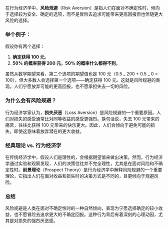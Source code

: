 在行为经济学中，**风险规避**（Risk Aversion）是指人们在面对不确定性时，倾向于选择较为安全、确定的选项，而不是冒险去追求可能带来更高回报但也伴随更大风险的选择。

### 举个例子：

假设你有两个选择：

1. **确定获得 100 元**。
2. **50% 的概率获得 200 元，50% 的概率什么都得不到**。

虽然从数学期望来看，第二个选项的期望值也是 100 元（0.5 _ 200 + 0.5 _ 0 = 100），但大多数人会选择第一个选项——确定获得 100 元。这就是风险规避的表现。人们宁愿放弃可能的更高回报，也不愿承担失去一切的风险。

### 为什么会有风险规避？

行为经济学家认为，**损失厌恶**（Loss Aversion）是风险规避的一个重要原因。人们对损失的感受通常比对同等收益的感受更强烈。换句话说，失去 100 元带来的痛苦，往往比获得 100 元带来的快乐更大。因此，人们会倾向于避免可能的损失，即使这意味着放弃潜在的更大收益。

### 经典理论 vs. 行为经济学

在传统经济学中，假设人们是理性的，会根据期望值来做出决策。然而，行为经济学通过实验和观察发现，人们的决策往往并不完全理性，尤其是在面对风险和不确定性时。**前景理论**（Prospect Theory）是行为经济学中解释风险规避的一个重要理论，它指出人们在面对收益和损失时的决策方式是不同的，且更倾向于规避风险。

### 总结

风险规避是人类在面对不确定性时的一种自然倾向，表现为宁愿选择确定的较小收益，也不愿冒险去追求更大的不确定回报。这种行为背后有着深刻的心理动因，尤其是对损失的强烈厌恶感。
